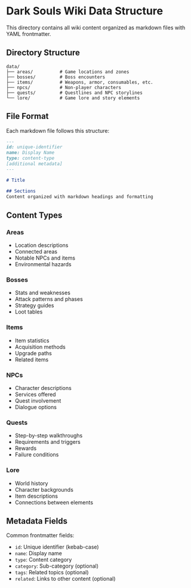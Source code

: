 # Dark Souls Wiki Data Structure

This directory contains all wiki content organized as markdown files with YAML frontmatter.

## Directory Structure

```
data/
├── areas/          # Game locations and zones
├── bosses/         # Boss encounters
├── items/          # Weapons, armor, consumables, etc.
├── npcs/           # Non-player characters
├── quests/         # Questlines and NPC storylines
└── lore/           # Game lore and story elements
```

## File Format

Each markdown file follows this structure:

```markdown
---
id: unique-identifier
name: Display Name
type: content-type
[additional metadata]
---

# Title

## Sections
Content organized with markdown headings and formatting
```

## Content Types

### Areas
- Location descriptions
- Connected areas
- Notable NPCs and items
- Environmental hazards

### Bosses
- Stats and weaknesses
- Attack patterns and phases
- Strategy guides
- Loot tables

### Items
- Item statistics
- Acquisition methods
- Upgrade paths
- Related items

### NPCs
- Character descriptions
- Services offered
- Quest involvement
- Dialogue options

### Quests
- Step-by-step walkthroughs
- Requirements and triggers
- Rewards
- Failure conditions

### Lore
- World history
- Character backgrounds
- Item descriptions
- Connections between elements

## Metadata Fields

Common frontmatter fields:
- `id`: Unique identifier (kebab-case)
- `name`: Display name
- `type`: Content category
- `category`: Sub-category (optional)
- `tags`: Related topics (optional)
- `related`: Links to other content (optional)